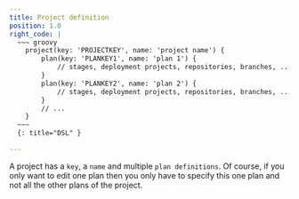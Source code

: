 ```yaml
---
title: Project definition
position: 1.0
right_code: |
  ~~~ groovy
    project(key: 'PROJECTKEY', name: 'project name') {
        plan(key: 'PLANKEY1', name: 'plan 1') {
            // stages, deployment projects, repositories, branches, ...
        }
        plan(key: 'PLANKEY2', name: 'plan 2') {
            // stages, deployment projects, repositories, branches, ...
        }
        // ...
    }
  ~~~
  {: title="DSL" }

---
```

A project has a ```key```, a ```name``` and multiple ```plan definitions```. Of course, if you only want to edit one plan then you only have to specify this one plan and not all the other plans of the project.
